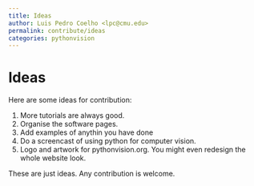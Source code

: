 ```yaml
---
title: Ideas
author: Luis Pedro Coelho <lpc@cmu.edu>
permalink: contribute/ideas
categories: pythonvision
---
```


# Ideas

Here are some ideas for contribution:

1. More tutorials are always good.
2. Organise the software pages.
3. Add examples of anythin you have done
4. Do a screencast of using python for computer vision.
5. Logo and artwork for pythonvision.org. You might even redesign the whole
   website look.

These are just ideas. Any contribution is welcome.

